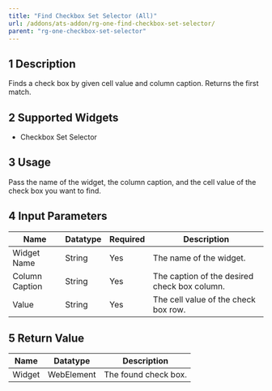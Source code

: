 ```yaml
---
title: "Find Checkbox Set Selector (All)"
url: /addons/ats-addon/rg-one-find-checkbox-set-selector/
parent: "rg-one-checkbox-set-selector"
---
```


## 1 Description

Finds a check box by given cell value and column caption. Returns the first match.

## 2 Supported Widgets

* Checkbox Set Selector

## 3 Usage

Pass the name of the widget, the column caption, and the cell value of the check box you want to find.

## 4 Input Parameters

Name | Datatype | Required | Description
---- | -------- | -------- | ---------------
Widget Name | String | Yes | The name of the widget.
Column Caption | String  | Yes | The caption of the desired check box column.
Value | String | Yes | The cell value of the check box row.

## 5 Return Value

Name | Datatype | Description
---- | --------- | ---------------
Widget | WebElement | The found check box.
